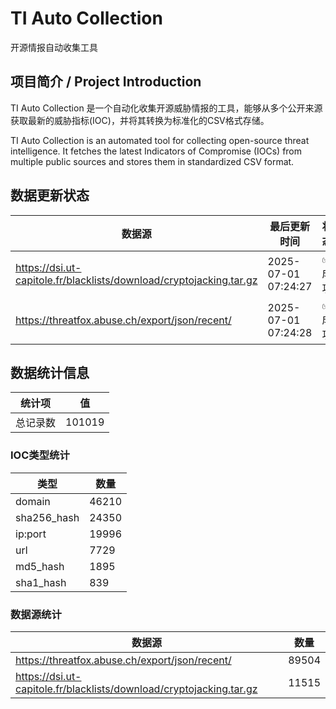 # TI Auto Collection

 开源情报自动收集工具

## 项目简介 / Project Introduction

TI Auto Collection 是一个自动化收集开源威胁情报的工具，能够从多个公开来源获取最新的威胁指标(IOC)，并将其转换为标准化的CSV格式存储。

TI Auto Collection is an automated tool for collecting open-source threat intelligence. It fetches the latest Indicators of Compromise (IOCs) from multiple public sources and stores them in standardized CSV format.

## 数据更新状态

| 数据源 | 最后更新时间 | 状态 |
|--------|------------|------|
| https://dsi.ut-capitole.fr/blacklists/download/cryptojacking.tar.gz | 2025-07-01 07:24:27 | ✅ 成功 |
| https://threatfox.abuse.ch/export/json/recent/ | 2025-07-01 07:24:28 | ✅ 成功 |

































































































## 数据统计信息

| 统计项 | 值 |
|--------|----|
| 总记录数 | 101019 |

### IOC类型统计

| 类型 | 数量 |
|------|------|
| domain | 46210 |
| sha256_hash | 24350 |
| ip:port | 19996 |
| url | 7729 |
| md5_hash | 1895 |
| sha1_hash | 839 |

### 数据源统计

| 数据源 | 数量 |
|--------|------|
| https://threatfox.abuse.ch/export/json/recent/ | 89504 |
| https://dsi.ut-capitole.fr/blacklists/download/cryptojacking.tar.gz | 11515 |
